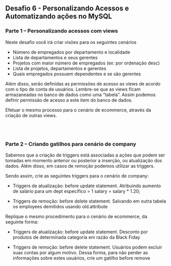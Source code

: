 
## Desafio 6 - Personalizando Acessos e Automatizando ações no MySQL<br />
### Parte 1 – Personalizando acessos com views  <br />

Neste desafio você irá criar visões para os seguintes cenários <br />
* Número de empregados por departamento e localidade 
* Lista de departamentos e seus gerentes 
* Projetos com maior número de empregados (ex: por ordenação desc) 
* Lista de projetos, departamentos e gerentes 
* Quais empregados possuem dependentes e se são gerentes 

Além disso, serão definidas as permissões de acesso as views de acordo com o tipo de conta de usuários. Lembre-se que as views ficam armazaneadas no banco de dados como uma “tabela”. Assim podemos definir permissão de acesso a este item do banco de dados.  <br />

Efetuar o mesmo processo para o cenário de ecommerce, através da criação de outras views. <br />

<br />
<br />


### Parte 2 – Criando gatilhos para cenário de company <br />

Sabemos que a criação de triggers está associadas a ações que podem ser tomadas em momento anterior ou posterior a inserção, ou atualização dos dados.
Além disso, em casos de remoção podemos utilizar as triggers. <br />

Sendo assim, crie as seguintes triggers para o cenário de company: <br />

* Triggers de atualização: before update statement. Atribuindo aumento de salário para um dept específico = 1 salary = salary * 1.20;

* Triggers de remoção: before delete statement. Salvando em outra tabela os employees demitidos usando old.attribute

Replique o mesmo procedimento para o cenário de ecommerce, da seguinte forma: <br />
* Triggers de atualização: before update statement. Desconto por produtos de determinada categoria em razão da Black Fiday

* Triggers de remoção: before delete statement. Usuários podem excluir suas contas por algum motivo. Dessa forma, para não perder as informações sobre estes usuários, crie um gatilho before remove 
